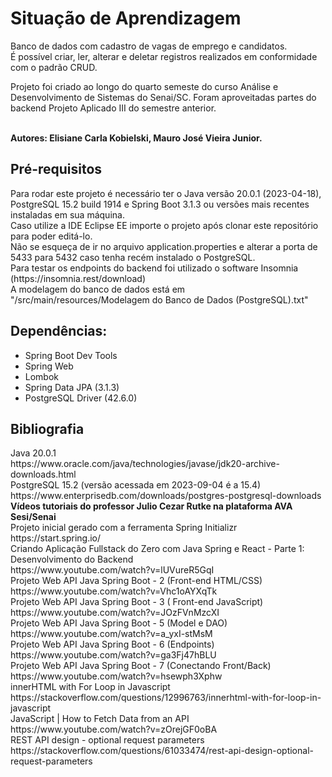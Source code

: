 <h1>Situação de Aprendizagem</h1>
Banco de dados com cadastro de vagas de emprego e candidatos.<br>
É possível criar, ler, alterar e deletar registros realizados em conformidade com o padrão CRUD.<br>

Projeto foi criado ao longo do quarto semeste do curso Análise e Desenvolvimento de Sistemas do Senai/SC.
Foram aproveitadas partes do backend Projeto Aplicado III do semestre anterior.<br>
<br>

**Autores: Elisiane Carla Kobielski, Mauro José Vieira Junior.**

<h2>Pré-requisitos</h2>
Para rodar este projeto é necessário ter o Java versão 20.0.1 (2023-04-18), PostgreSQL 15.2 build 1914 e Spring Boot 3.1.3
ou versões mais recentes instaladas em sua máquina.<br>
Caso utilize a IDE Eclipse EE importe o projeto após clonar este repositório para poder editá-lo.<br>
Não se esqueça de ir no arquivo application.properties e alterar a porta de 5433 para 5432 caso tenha recém instalado o PostgreSQL.<br>
Para testar os endpoints do backend foi utilizado o software Insomnia (https://insomnia.rest/download)<br>
A modelagem do banco de dados está em "/src/main/resources/Modelagem do Banco de Dados (PostgreSQL).txt"

<h2>Dependências:</h2>
<ul>
	<li>Spring Boot Dev Tools</li>
	<li>Spring Web</li>
	<li>Lombok</li>
	<li>Spring Data JPA (3.1.3)</li>
	<li>PostgreSQL Driver (42.6.0)</li>
</ul>

<h2>Bibliografia</h2>
Java 20.0.1<br>
https://www.oracle.com/java/technologies/javase/jdk20-archive-downloads.html<br>
PostgreSQL 15.2 (versão acessada em 2023-09-04 é a 15.4)<br>
https://www.enterprisedb.com/downloads/postgres-postgresql-downloads<br>
<b>Vídeos tutoriais do professor Julio Cezar Rutke na plataforma AVA Sesi/Senai</b><br>
Projeto inicial gerado com a ferramenta Spring Initializr<br>
https://start.spring.io/<br>
Criando Aplicação Fullstack do Zero com Java Spring e React - Parte 1: Desenvolvimento do Backend<br>
https://www.youtube.com/watch?v=lUVureR5GqI<br>
Projeto Web API Java Spring Boot - 2 (Front-end HTML/CSS)<br>
https://www.youtube.com/watch?v=Vhc1oAYXqTk<br>
Projeto Web API Java Spring Boot - 3 ( Front-end JavaScript)<br>
https://www.youtube.com/watch?v=JOzFVnMzcXI<br>
Projeto Web API Java Spring Boot - 5 (Model e DAO)<br>
https://www.youtube.com/watch?v=a_yxI-stMsM<br>
Projeto Web API Java Spring Boot - 6 (Endpoints)<br>
https://www.youtube.com/watch?v=ga3Fj47hBLU<br>
Projeto Web API Java Spring Boot - 7 (Conectando Front/Back)<br>
https://www.youtube.com/watch?v=hsewph3Xphw<br>
innerHTML with For Loop in Javascript<br>
https://stackoverflow.com/questions/12996763/innerhtml-with-for-loop-in-javascript<br>
JavaScript | How to Fetch Data from an API<br>
https://www.youtube.com/watch?v=zOrejGF0oBA<br>
REST API design - optional request parameters<br>
https://stackoverflow.com/questions/61033474/rest-api-design-optional-request-parameters<br>
